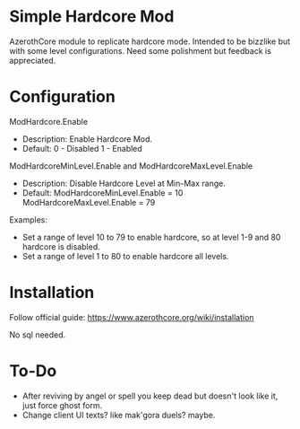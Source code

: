 # Simple Hardcore Mod
AzerothCore module to replicate hardcore mode. 
Intended to be bizzlike but with some level configurations.
Need some polishment but feedback is appreciated.

# Configuration
ModHardcore.Enable
- Description: Enable Hardcore Mod.
- Default: 0 - Disabled 1 - Enabled

ModHardcoreMinLevel.Enable and ModHardcoreMaxLevel.Enable
- Description: Disable Hardcore Level at Min-Max range.
- Default: ModHardcoreMinLevel.Enable = 10 ModHardcoreMaxLevel.Enable = 79

Examples:
- Set a range of level 10 to 79 to enable hardcore, so at level 1-9 and 80 hardcore is disabled.
- Set a range of level 1 to 80 to enable hardcore all levels.

# Installation
Follow official guide: https://www.azerothcore.org/wiki/installation

No sql needed.

# To-Do
- After reviving by angel or spell you keep dead but doesn't look like it, just force ghost form.
- Change client UI texts? like mak'gora duels? maybe.
